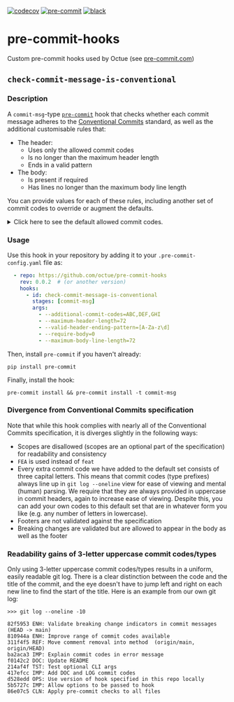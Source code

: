[![codecov](https://codecov.io/gh/octue/pre-commit-hooks/branch/main/graph/badge.svg?token=IE19ANFKET)](https://codecov.io/gh/octue/pre-commit-hooks)
[![pre-commit](https://img.shields.io/badge/pre--commit-enabled-brightgreen?logo=pre-commit&logoColor=white)](https://github.com/pre-commit/pre-commit)
[![black](https://img.shields.io/badge/code%20style-black-000000.svg)](https://github.com/ambv/black)

# pre-commit-hooks
Custom pre-commit hooks used by Octue (see [pre-commit.com](https://pre-commit.com))

## `check-commit-message-is-conventional`

### Description
A `commit-msg`-type [`pre-commit`](https://pre-commit.com) hook that checks whether each commit message adheres to the
[Conventional Commits](https://www.conventionalcommits.org/en/v1.0.0/) standard, as well as the additional customisable
rules that:
* The header:
  * Uses only the allowed commit codes
  * Is no longer than the maximum header length
  * Ends in a valid pattern
* The body:
  * Is present if required
  * Has lines no longer than the maximum body line length

You can provide values for each of these rules, including another set of commit codes to override or augment the
defaults.

<details>
  <summary>Click here to see the default allowed commit codes.</summary>

  * `FEA`: A new feature
  * `ENH`: An improvement or optimisation to an existing feature
  * `FIX`: A bug fix
  * `OPS`: An operational/devops/git change e.g. to continuous integration scripts or GitHub templates
  * `DEP`: A change in dependencies
  * `REF`: A refactor of existing code
  * `TST`: A change to tests or the testing framework
  * `MRG`: A merge commit
  * `REV`: A reversion e.g. a `git revert` commit
  * `CHO`: A chore e.g. updating a menial configuration file or .gitignore file
  * `WIP`: A work-in-progress commit (usually to be avoided, but makes sense for e.g. trying changes in git-based CI)
  * `DOC`: A change to documentation, docstrings, or documentation generation
  * `STY`: A change to code style specifications or to code to conform to new style

</details>


### Usage
Use this hook in your repository by adding it to your `.pre-commit-config.yaml` file as:

```yaml
  - repo: https://github.com/octue/pre-commit-hooks
    rev: 0.0.2  # (or another version)
    hooks:
      - id: check-commit-message-is-conventional
        stages: [commit-msg]
        args:
          - --additional-commit-codes=ABC,DEF,GHI
          - --maximum-header-length=72
          - --valid-header-ending-pattern=[A-Za-z\d]
          - --require-body=0
          - --maximum-body-line-length=72
```

Then, install `pre-commit` if you haven't already:
```shell
pip install pre-commit
```

Finally, install the hook:
```shell
pre-commit install && pre-commit install -t commit-msg
```

### Divergence from Conventional Commits specification
Note that while this hook complies with nearly all of the Conventional Commits specification, it is diverges slightly
in the following ways:
* Scopes are disallowed (scopes are an optional part of the specification) for readability and consistency
* `FEA` is used instead of `feat`
* Every extra commit code we have added to the default set consists of three capital letters. This means that
  commit codes (type prefixes) always line up in `git log --oneline` view for ease of viewing and mental (human)
  parsing. We require that they are always provided in uppercase in commit headers, again to increase ease of
  viewing. Despite this, you can add your own codes to this default set that are in whatever form you like (e.g.
  any number of letters in lowercase).
* Footers are not validated against the specification
* Breaking changes are validated but are allowed to appear in the body as well as the footer


### Readability gains of 3-letter uppercase commit codes/types
Only using 3-letter uppercase commit codes/types results in a uniform, easily readable git log. There is a clear
distinction between the code and the title of the commit, and the eye doesn't have to jump left and right on each new
line to find the start of the title. Here is an example from our own git log:

```git
>>> git log --oneline -10

82f5953 ENH: Validate breaking change indicators in commit messages  (HEAD -> main)
810944a ENH: Improve range of commit codes available
311f4f5 REF: Move comment removal into method  (origin/main, origin/HEAD)
ba2aca3 IMP: Explain commit codes in error message
f0142c2 DOC: Update README
214af4f TST: Test optional CLI args
417efcc IMP: Add DOC and LOG commit codes
d528edd OPS: Use version of hook specified in this repo locally
5b5727c IMP: Allow options to be passed to hook
86e07c5 CLN: Apply pre-commit checks to all files
```
